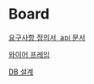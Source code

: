 # Board

[요구사항 정의서, api 문서](https://docs.google.com/spreadsheets/d/1d6erWQsG4Ac0ITCvkUHWCwQvWtLNUIMT6a4kYAhIaiw/edit#gid=307137686)

[와이어 프레임](https://www.figma.com/file/awolcWCRTHgQxB2sKZCuuF/Untitled?node-id=0%3A1&t=fIKE0lHcwOhFOPB1-0)

[DB 설계](https://www.erdcloud.com/d/e2YEzNzTj8chzdoFa)

